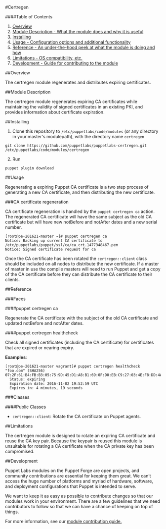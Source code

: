 #Certregen

####Table of Contents

1. [Overview](#overview)
2. [Module Description - What the module does and why it is useful](#module-description)
3. [Installing](#installing)
4. [Usage - Configuration options and additional functionality](#usage)
5. [Reference - An under-the-hood peek at what the module is doing and how](#reference)
6. [Limitations - OS compatibility, etc.](#limitations)
7. [Development - Guide for contributing to the module](#development)

##Overview

The certregen module regenerates and distributes expiring certificates.

##Module Description

The certregen module regenerates expiring CA certificates while maintaining the validity of signed certificates in an existing PKI, and provides information about certificate expiration.

##Installing

1. Clone this repository to `/etc/puppetlabs/code/modules` (or any directory in your master's modulepath), with the directory name `certregen`

~~~
git clone https://github.com/puppetlabs/puppetlabs-certregen.git /etc/puppetlabs/code/modules/certregen
~~~

2. Run

~~~
puppet plugin download
~~~

##Usage

Regenerating a expiring Puppet CA certificate is a two step process of generating a new CA certificate, and then distributing the new certificate.

###CA certificate regeneration

CA certificate regeneration is handled by the `puppet certregen ca` action. The regenerated CA certificate will have the same subject as the old CA certificate but will have new notBefore and notAfter dates and a new serial number.

~~~
[root@pe-201621-master ~]# puppet certregen ca
Notice: Backing up current CA certificate to /etc/puppetlabs/puppet/ssl/ca/ca_crt.1477348467.pem
Notice: Signed certificate request for ca
~~~

Once the CA certificate has been rotated the `certregen::client` class should be included on all nodes to distribute the new certificate. If a master of master in use the compile masters will need to run Puppet and get a copy of the CA certificate before they can distribute the CA certificate to their clients.

##Reference

###Faces

####puppet certregen ca

Regenerate the CA certificate with the subject of the old CA certificate and updated notBefore and notAfter dates.

####puppet certregen healthcheck

Check all signed certificates (including the CA certificate) for certificates that are expired or nearing expiry.

**Examples**:

~~~
[root@pe-201621-master vagrant]# puppet certregen healthcheck
"foo.com" (SHA256) 07:2F:61:B4:FB:B3:05:75:9D:45:D1:A8:B1:69:0F:D0:EB:C9:27:03:4E:F8:DD:4A:59:AE:DF:EF:8E:11:74:69
  Status: expiring
  Expiration date: 2016-11-02 19:52:59 UTC
  Expires in: 4 minutes, 19 seconds
~~~


###Classes

####Public Classes

  * `certregen::client`: Rotate the CA certificate on Puppet agents.

##Limitations

The certregen module is designed to rotate an expiring CA certificate and reuse the CA key pair. Because the keypair is reused this module is unsuitable for rotating a CA certificate when the CA private key has been compromised.

##Development

Puppet Labs modules on the Puppet Forge are open projects, and community contributions are essential for keeping them great. We can’t access the huge number of platforms and myriad of hardware, software, and deployment configurations that Puppet is intended to serve.

We want to keep it as easy as possible to contribute changes so that our modules work in your environment. There are a few guidelines that we need contributors to follow so that we can have a chance of keeping on top of things.

For more information, see our [module contribution guide.](https://docs.puppetlabs.com/forge/contributing.html)
